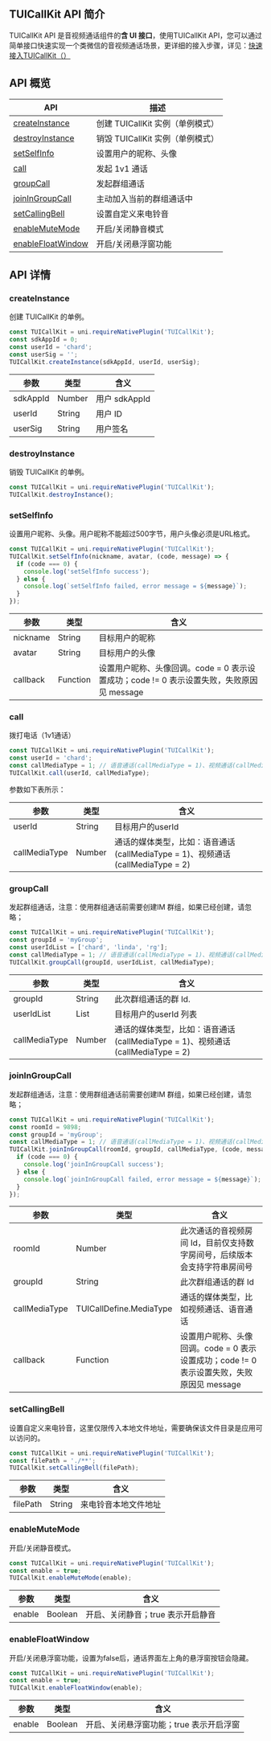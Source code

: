 ## TUICallKit API 简介

TUICallKit API 是音视频通话组件的**含 UI 接口**，使用TUICallKit API，您可以通过简单接口快速实现一个类微信的音视频通话场景，更详细的接入步骤，详见：[快速接入TUICallKit（）]()

<h2 id="TUICallKit">API 概览</h2>

| API | 描述 |
|-----|-----|
| [createInstance](#createInstance) | 创建 TUICallKit 实例（单例模式）|
| [destroyInstance](#destroyInstance) | 销毁 TUICallKit 实例（单例模式）|
| [setSelfInfo](#setSelfInfo) | 设置用户的昵称、头像|
| [call](#call) | 发起 1v1 通话|
| [groupCall](#groupCall) | 发起群组通话|
| [joinInGroupCall](#joinInGroupCall) | 主动加入当前的群组通话中 |
| [setCallingBell](#setCallingBell) | 设置自定义来电铃音 |
| [enableMuteMode](#enableMuteMode) | 开启/关闭静音模式 |
| [enableFloatWindow](#enableFloatWindow) | 开启/关闭悬浮窗功能 |

<h2 id="TUICallKit">API 详情</h2>

### createInstance
创建 TUICallKit 的单例。
```javascript
const TUICallKit = uni.requireNativePlugin('TUICallKit');
const sdkAppId = 0;
const userId = 'chard';
const userSig = '';
TUICallKit.createInstance(sdkAppId, userId, userSig);
```
| 参数 | 类型 | 含义 |
|-----|-----|-----|
| sdkAppId | Number | 用户 sdkAppId |
| userId | String | 用户 ID |
| userSig | String | 用户签名 | 

### destroyInstance
销毁 TUICallKit 的单例。
```javascript
const TUICallKit = uni.requireNativePlugin('TUICallKit');
TUICallKit.destroyInstance();
```

### setSelfInfo
设置用户昵称、头像。用户昵称不能超过500字节，用户头像必须是URL格式。

```javascript
const TUICallKit = uni.requireNativePlugin('TUICallKit');
TUICallKit.setSelfInfo(nickname, avatar, (code, message) => {
  if (code === 0) {
    console.log('setSelfInfo success');
  } else {
    console.log(`setSelfInfo failed, error message = ${message}`);
  }
});
```

| 参数 | 类型 | 含义 |
|-----|-----|-----|
| nickname | String | 目标用户的昵称 |
| avatar | String | 目标用户的头像 | 
| callback | Function | 设置用户昵称、头像回调。code = 0 表示设置成功；code != 0 表示设置失败，失败原因见 message |

### call
拨打电话（1v1通话）

```javascript
const TUICallKit = uni.requireNativePlugin('TUICallKit');
const userId = 'chard';
const callMediaType = 1; // 语音通话(callMediaType = 1)、视频通话(callMediaType = 2)
TUICallKit.call(userId, callMediaType);
```

参数如下表所示：

| 参数 | 类型 | 含义 |
|-----|-----|-----|
| userId | String | 目标用户的userId |
| callMediaType | Number | 通话的媒体类型，比如：语音通话(callMediaType = 1)、视频通话(callMediaType = 2) |

### groupCall
发起群组通话，注意：使用群组通话前需要创建IM 群组，如果已经创建，请忽略；

```javascript
const TUICallKit = uni.requireNativePlugin('TUICallKit');
const groupId = 'myGroup';
const userIdList = ['chard', 'linda', 'rg'];
const callMediaType = 1; // 语音通话(callMediaType = 1)、视频通话(callMediaType = 2)
TUICallKit.groupCall(groupId, userIdList, callMediaType);
```

| 参数 | 类型 | 含义 |
|-----|-----|-----|
| groupId | String | 此次群组通话的群 Id. |
| userIdList | List | 目标用户的userId 列表 |
| callMediaType | Number | 通话的媒体类型，比如：语音通话(callMediaType = 1)、视频通话(callMediaType = 2) |

### joinInGroupCall
发起群组通话，注意：使用群组通话前需要创建IM 群组，如果已经创建，请忽略；

```javascript
const TUICallKit = uni.requireNativePlugin('TUICallKit');
const roomId = 9898;
const groupId = 'myGroup';
const callMediaType = 1; // 语音通话(callMediaType = 1)、视频通话(callMediaType = 2)
TUICallKit.joinInGroupCall(roomId, groupId, callMediaType, (code, message) => {
  if (code === 0) {
    console.log('joinInGroupCall success');
  } else {
    console.log(`joinInGroupCall failed, error message = ${message}`);
  }
});
```

| 参数 | 类型 | 含义 |
|-----|-----|-----|
| roomId | Number | 此次通话的音视频房间 Id，目前仅支持数字房间号，后续版本会支持字符串房间号 |
| groupId | String | 此次群组通话的群 Id |
| callMediaType | TUICallDefine.MediaType | 通话的媒体类型，比如视频通话、语音通话 |
| callback | Function | 设置用户昵称、头像回调。code = 0 表示设置成功；code != 0 表示设置失败，失败原因见 message |


### setCallingBell
设置自定义来电铃音，这里仅限传入本地文件地址，需要确保该文件目录是应用可以访问的。

```javascript
const TUICallKit = uni.requireNativePlugin('TUICallKit');
const filePath = './**';
TUICallKit.setCallingBell(filePath);
```

| 参数 | 类型 | 含义 |
|-----|-----|-----|
| filePath | String | 来电铃音本地文件地址 |

### enableMuteMode
开启/关闭静音模式。

```javascript
const TUICallKit = uni.requireNativePlugin('TUICallKit');
const enable = true;
TUICallKit.enableMuteMode(enable);
```

| 参数 | 类型 | 含义 |
|-----|-----|-----|
| enable | Boolean | 开启、关闭静音；true 表示开启静音 |

### enableFloatWindow
开启/关闭悬浮窗功能，设置为false后，通话界面左上角的悬浮窗按钮会隐藏。

```javascript
const TUICallKit = uni.requireNativePlugin('TUICallKit');
const enable = true;
TUICallKit.enableFloatWindow(enable);
```

| 参数 | 类型 | 含义 |
|-----|-----|-----|
| enable | Boolean | 开启、关闭悬浮窗功能；true 表示开启浮窗 |
